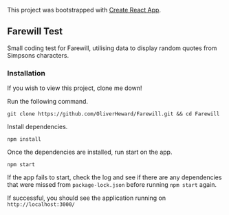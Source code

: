 This project was bootstrapped with [Create React App](https://github.com/facebook/create-react-app).

## Farewill Test
Small coding test for Farewill, utilising data to display random quotes from Simpsons characters.

### Installation
If you wish to view this project, clone me down!

Run the following command.

`git clone https://github.com/OliverHeward/Farewill.git && cd Farewill`

Install dependencies.

```shell
npm install
```

Once the dependencies are installed, run start on the app.

```shell
npm start
```

If the app fails to start, check the log and see if there are any dependencies that were missed from `package-lock.json` before running `npm start` again.

If successful, you should see the application running on `http://localhost:3000/`
